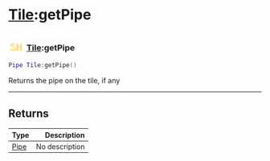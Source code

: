 # [Tile](../tile/README.md):getPipe

### <img src="../../.gitbook/assets/shared.png" width="32" height="32" /> [Tile](../tile/README.md):getPipe

```lua
Pipe Tile:getPipe()
```

Returns the pipe on the tile, if any<br>

-----------------
## Returns

| Type   | Description |
| ------ | ----------: |
| [Pipe](../pipe/README.md) | No description |
